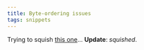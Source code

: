 ```yaml
---
title: Byte-ordering issues
tags: snippets
---
```


Trying to squish [this one](http://wincent.dev/a/support/bugs/show_bug.cgi?id=350)... **Update**: _squished_.
